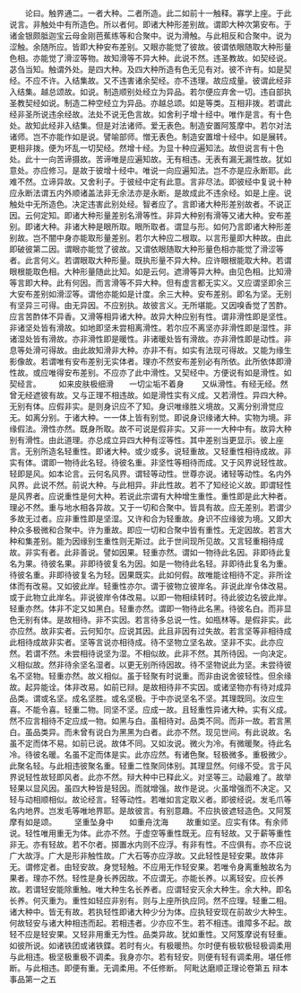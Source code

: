 <!-- { "loadSidebar": true } -->
　　论曰。触界通二。一者大种。二者所造。此二如前十一触释。寡学上座。于此说言。非触处中有所造色。所以者何。即诸大种形差别故。谓即大种次第安布。于诸金银颇胝迦宝云母金刚芭蕉练等和合聚中。说为滑触。与此相反和合聚中。说为涩触。余随所应。皆即大种安布差别。又眼亦能觉了彼故。彼谓依眼随取大种形量色相。亦能觉了滑涩等物。故知滑等不异大种。此说不然。违圣教故。如契经说。苾刍当知。触谓外处。是四大种。及四大种所造有色无见有对。彼不许有。如是契经。不应不许。入结集故。又不违害诸余契经。亦不违理。故应成量。彼谓此经非入结集。越总颂故。如说。制造顺别处经立为异品。若尔便应弃舍一切。违自部执圣教契经如说。制造二种空经立为异品。亦越总颂。如是等类。互相非拨。若谓此经非圣所说违余经故。法处不说无色言故。如舍利子增十经中。唯作是言。有十色处。故知此经非入结集。但是对法诸师。爱无表色。制造安置阿笈摩中。若尔对法诸师。岂不亦能作如是说。譬喻部师。憎无表色。制造安置增十经中。如是展转。更相非拨。便为坏乱一切契经。然增十经。为显十种应遍知法。故但说言有十色处。此十一向苦谛摄故。苦谛唯是应遍知故。无有相违。无表有漏无漏性故。犹如意处。亦应修习。是故于彼增十经中。唯说一向应遍知法。岂不亦是应永断耶。此难不然。立谛异故。又舍利子。于彼经中定有此意。言非尽法。即彼经中复说十种应永断法谓五内外顺诸盖法非无余法亦是永断。是故成此不违余经。如是上座。说触处中无所造色。决定违害此别处经。智者应了。言即诸大种形差别故者。不说正因。云何定知。即诸大种形量差别名滑等性。非异大种别有滑等又诸大种。安布差别。即诸大种。非诸大种是眼所取。眼所取者。谓显与形。如何乃言即诸大种形差别故。岂不闇中身亦能取形量差别。若尔大种应二根取。以言形量即大种故。由此即破彼第二因。谓眼亦能觉了彼故。又谓依眼随取大种形量色相亦能觉了滑涩等者。此言何义。若谓眼取大种形量。既执形量不异大种。应许眼根能取大种。若谓眼根能取色相。大种形量随此比知。如是云何。遮滑等异大种。由见色相。比知滑等言即大种。此有何因。而言滑等不异大种。但有虚言都无实义。又应谓坚即余三大安布差别如滑涩等。谓他亦能如是计度。余三大种。安布差别。即名为坚。无别有坚异三可得。由无异因。不应别执。故彼言义。无所堪能。又因嗅香觉了苦酢。应言苦酢体不异香。又滑等相异诸大种。故异大种应别有性。谓非滑性即是坚性。非诸坚处皆有滑故。如地即坚未尝相离滑性。若尔应不离坚亦非滑性即是湿性。非诸湿处皆有滑故。亦非滑性即是暖性。非诸暖处皆有滑故。亦非滑性即是动性。非息等处滑可得故。由此故知滑非大种。亦非不有。如实有法现可得故。又能为缘生影像故。若谓唯有安布差别无实体者。理亦不然安布差别必有所依。此所依体即滑性故。或应唯得安布差别。不应亦了此中滑性。又契经中。方便说有如是滑性。如契经言。
　　如来皮肤极细滑　　一切尘垢不着身
　　又纵滑性。有经无经。然曾无经遮彼有故。又与正理不相违故。如是滑性实有义成。又若滑性。异四大种。无别有体。应假非实。是则身识应不了知。身识唯缘胜义境故。又离分别滑觉应无。如离分别。于诸大种。一一体上皆有别觉。即说身识缘诸大种。实物为境。非缘假法。滑性亦然。既身所取。故不可说是假非实。又非一一大种中有。故异大种别有滑性。由此道理。亦总成立异四大种有涩等性。其中差别当更显示。彼上座言。无别所造名轻重性。即诸大种。或少或多。说轻重故。又轻重性相待成故。非实有体。谓即一物待此名轻。待彼名重。非坚性等相待而成。又于风界说轻性故。轻即是风。如本论言。云何名风界。谓轻等动性。世尊亦说。诸轻等动性。名内外风界。此说不然。前说大种。与此相异。非此性故。若不了知经论义故。即谓轻性是风界者。应说重性是何大种。若说此宗谓有大种增生重性。重性即是此大种者。理必不然。重与地水相各异故。又于一切和合聚中。皆具有故。应无差别。若谓少多故无过者。应非重性即是坚湿。又许和合为轻重故。身识不应缘彼为境。又即大种众多极微和合聚中。许为重故。即应一切和合聚中皆有重性。无定因故。若言大种和集差别。能为因缘别生重性则无斯过。此于世间现所见故。又言轻重相待成故。非实有者。此非善说。譬如因果。轻重亦然。谓如一物待此名因。非即待此复名为果。待彼名果。非即待彼复名为因。如是一物待此名轻。非即待此复名为重。待彼名重。非即待彼复名为轻。因果既实。此如何假。故唯能诠相待不定。非所诠体而有改易。又如彼此岸。轻重性亦尔。谓于彼物立彼岸名。非说此岸令体改易。或于此物立此岸名。非说彼岸令体改易。以即一物相续转时。待此彼边名彼此岸。轻重亦然。体非不定又如黑白。轻重亦然。谓即一物待此名黑。待彼名白。而非显色无别有体。是故相待。非不实因。若言待多总说一性。如瓶林等。是假非实。此亦应然。故非实者。云何知尔。应说其因。此且非因有过失故。若言坚等非相待成此相待成故非实者。坚等言说亦相待成。待不坚物立坚名故。坚非不实。此亦应然。若谓不然。未尝相待说坚为湿。不相似故。此非不然。其所待因。一向决定。义相似故。然非待余坚名湿者。以更无别所待因故。待不坚物说此为坚。未尝待彼名不坚物。轻重亦然。故义相似。虽于轻聚有时说重。而非由说舍彼轻性。但余缘故。起异能诠。体非改易。如前已辩。是故相待非不实因。或诸坚物亦有待对成异品类。谓或名坚。成名坚胜。或名坚极。于中亦说坚名不坚。其理既同。汝应生喜。不能令喜。轻重二物。同坚不坚。应成一故。且轻重性异诸大种。实有义成。然不应言相待不定应成一物。如黑与白。虽相待对。品类不同。而非一故。若言黑白。虽品类异。而未曾有说白为黑黑为白者。此亦不然。现见世间。有此说故。名虽不定而体不易。如前已说。故体不同。又如汝说。微火为冷。有微暖聚。待此名冷。待彼名暖。名虽不定而体是实。此亦应然。有诸色聚。轻极微多。重极微少。此聚名轻。与此相违彼聚名重。轻重二性聚同体别。其理显然。何缘不受。言于风界说轻性故轻即风者。此亦不然。辩大种中已释此义。对坚等三。动最难了。故举轻果以显风因。虽四大种皆是轻因。而就增强。故作是说。火虽增强而不决定。又轻与动相顺相似。故论经言。轻等动性。若唯如言定取义者。即彼经说。发毛爪等名内地界。岂发毛等唯地界耶。是故彼言。有别意趣。不应执彼遮轻造色。又阿笈摩有如是颂。
　　坚重坠身中　　如重舟沈海
　　故重如坚。应实有体。有余师说。轻性唯用重无为体。此亦不然。于虚空等重性既无。应有轻故。又于薪等重性非无。亦有轻故。若不尔者。掷置水内则不应浮。有非有性。不应俱有。亦不应说广大故浮。广大是形非触性故。广大石等亦应浮故。又此轻性是轻安果。故体非无。谓修定者。由轻安故。身觉轻触。不应用无作轻安果。若唯令身离重触故名为果者。理亦不然。轻性是身长养因故。不应谓无。亦能长养。以离轻安。应长养故。若谓轻安能除重触。唯大种生名长养者。应谓轻安灭余大种生。余大种。即名长养。何灭重为。重性如轻应非别有。则与上座所执应同。然不应理。轻重二相。诸大种中。皆无有故。若执轻性即诸大种少分为体。应执轻安现在前故少大种生。何故轻安与诸大种相违而起。若相违者。少亦应不生。若不相违。谁障多不起。故轻不应是轻安果。又轻非用重无为性。品类异故。犹如重性。又阿笈摩说有轻重。如彼所说。如诸铁团或诸铁鍱。若时有火。有极暖热。尔时便有极软极轻极调柔用与此相违。极坚极重极不调柔。我身亦尔。若有轻安。则便有轻有调柔用。堪任修断。与此相违。即便有重。无调柔用。不任修断。
阿毗达磨顺正理论卷第五
辩本事品第一之五
